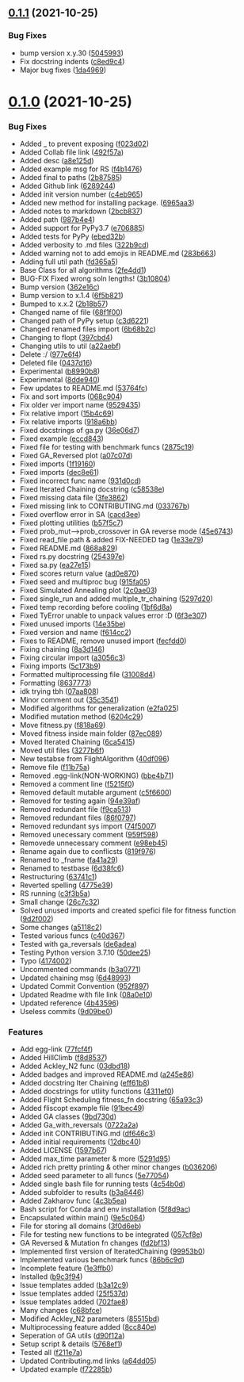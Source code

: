 ## [0.1.1](https://github.com/Agrover112/fliscopt/compare/v0.1.0...v0.1.1) (2021-10-25)


### Bug Fixes

* bump version x.y.30 ([5045993](https://github.com/Agrover112/fliscopt/commit/50459932c398a6f30079a8cfbc51099b0b69a4c0))
* Fix docstring indents ([c8ed9c4](https://github.com/Agrover112/fliscopt/commit/c8ed9c473fb9bef37ae17ea28d7f0af5917c0597))
* Major bug fixes ([1da4969](https://github.com/Agrover112/fliscopt/commit/1da496927e8c4d43eeb64eacf5388aeee2b5d2b3))



# [0.1.0](https://github.com/Agrover112/fliscopt/compare/9d2f002967a7465a3a16f045107087a31bfed68e...v0.1.0) (2021-10-25)


### Bug Fixes

* Added _ to prevent exposing ([f023d02](https://github.com/Agrover112/fliscopt/commit/f023d0269cf647a673cc914ab17d6fc1cfbef91b))
* Added Collab file link ([492f57a](https://github.com/Agrover112/fliscopt/commit/492f57a44bff29f4d694cfee0da199721478ea98))
* Added desc ([a8e125d](https://github.com/Agrover112/fliscopt/commit/a8e125d93613e67ad6918b65e814e99656d9229d))
* Added example msg for RS ([f4b1476](https://github.com/Agrover112/fliscopt/commit/f4b1476a8ffc82e43e27b364bc390afd8587fef4))
* Added final to paths ([2b87585](https://github.com/Agrover112/fliscopt/commit/2b875855390c90b1baabe091c5a05116c042b642))
* Added Github link ([6289244](https://github.com/Agrover112/fliscopt/commit/62892443a3fe4cc0c17749a0a8c4eec9323ce0b3))
* Added init version number ([c4eb965](https://github.com/Agrover112/fliscopt/commit/c4eb965919703519a5e3f742d7ffdea25768ea38))
* Added new method for installing package. ([6965aa3](https://github.com/Agrover112/fliscopt/commit/6965aa375462039e94c79863aa1f2c00b74bcab5))
* Added notes to markdown ([2bcb837](https://github.com/Agrover112/fliscopt/commit/2bcb8376ef06cb9951c6607b5cd21da1db2cdb3c))
* Added path ([987b4e4](https://github.com/Agrover112/fliscopt/commit/987b4e401e436357a4ca265b08b514fff64dadaa))
* Added support for PyPy3.7 ([e706885](https://github.com/Agrover112/fliscopt/commit/e706885f412ca5fe9bc8928c45a6ea54d7fbe839))
* Added tests for PyPy ([ebed32b](https://github.com/Agrover112/fliscopt/commit/ebed32b949238e7eeb269115937d9c39aa3acff4))
* Added verbosity to .md files ([322b9cd](https://github.com/Agrover112/fliscopt/commit/322b9cd7b9649af0c787a1855511cc8eccf1c67c))
* Added warning not to add emojis in README.md ([283b663](https://github.com/Agrover112/fliscopt/commit/283b663088c28fddcc90938199801cb11d092602))
* Adding full util path ([fd365a5](https://github.com/Agrover112/fliscopt/commit/fd365a55119cebcf4993543e810e5d72ef949666))
* Base Class for all algorithms ([2fe4dd1](https://github.com/Agrover112/fliscopt/commit/2fe4dd1339bb50deb166fc5751ed1c067e1ef0fa))
* BUG-FIX Fixed wrong soln lengths! ([3b10804](https://github.com/Agrover112/fliscopt/commit/3b10804c622a4ed72583ac865bca86545c0aad12))
* Bump version ([362e16c](https://github.com/Agrover112/fliscopt/commit/362e16c86ec260c94d1f142180e82a743b44e8d5))
* Bump version to x.1.4 ([6f5b821](https://github.com/Agrover112/fliscopt/commit/6f5b821a218942570c19eddecf649cfed05e4a5d))
* Bumped to x.x.2 ([2b18b57](https://github.com/Agrover112/fliscopt/commit/2b18b574788fc3921c75a1e2cf39a30bba4f23bc))
* Changed name of file ([68f1f00](https://github.com/Agrover112/fliscopt/commit/68f1f00571fa60abd36197741d7f770bb9cbe799))
* Changed path of PyPy setup ([c3d6221](https://github.com/Agrover112/fliscopt/commit/c3d6221f385e09fef8ae1c18e8d6aa162cd0badc))
* Changed renamed files import ([6b68b2c](https://github.com/Agrover112/fliscopt/commit/6b68b2c2c1b5587773b279e51cfb329629f9058a))
* Changing to flopt ([397cbd4](https://github.com/Agrover112/fliscopt/commit/397cbd4dd4d4ac872d4f06bee9745d5cf97b7d86))
* Changing utils to util ([a22aebf](https://github.com/Agrover112/fliscopt/commit/a22aebf71acd7a175984e5c67675dc6a2aadaa7d))
* Delete :/ ([977e6f4](https://github.com/Agrover112/fliscopt/commit/977e6f4ca0b7a14c9f4d69aae5e34658741298eb))
* Deleted file ([0437d16](https://github.com/Agrover112/fliscopt/commit/0437d162fa669f3024797a41063540a17423456f))
* Experimental ([b8990b8](https://github.com/Agrover112/fliscopt/commit/b8990b883fd7b52b5170e971aacaff47d78f8684))
* Experimental ([8dde940](https://github.com/Agrover112/fliscopt/commit/8dde940c376c974bfbbd530da171fe9c8a1f8f38))
* Few updates to README.md ([53764fc](https://github.com/Agrover112/fliscopt/commit/53764fcaffb0243497d358836d2058d898e94893))
* Fix and sort imports ([068c904](https://github.com/Agrover112/fliscopt/commit/068c904929daeb6ba562963998ea2d5d6a3c9ff4))
* Fix older ver import name ([9529435](https://github.com/Agrover112/fliscopt/commit/9529435f5cf4eaa387867cbe6f65ef3e5bcf9ba1))
* Fix relative import ([15b4c69](https://github.com/Agrover112/fliscopt/commit/15b4c690000fa0591030386320b8fcf03b08c85f))
* Fix relative imports ([918a6bb](https://github.com/Agrover112/fliscopt/commit/918a6bbd7e1111aa59100dbdf0018e272e8698b3))
* Fixed docstrings of ga.py ([36e06d7](https://github.com/Agrover112/fliscopt/commit/36e06d72798d8aab71d54531dbc2396a01ed1395))
* Fixed example ([eccd843](https://github.com/Agrover112/fliscopt/commit/eccd84330b15e4c27a699689b82b5933a05539ea))
* Fixed file for testing with benchmark funcs ([2875c19](https://github.com/Agrover112/fliscopt/commit/2875c194297cd8d8fef0e1c4da7b8f07c5942cb3))
* Fixed GA_Reversed plot ([a07c07d](https://github.com/Agrover112/fliscopt/commit/a07c07da95f3da4247b711d8d3b2ec88da13f673))
* Fixed imports ([1f19160](https://github.com/Agrover112/fliscopt/commit/1f191602f0a05c781a3d4d5ca23c0fc19705a9e2))
* Fixed imports ([dec8e61](https://github.com/Agrover112/fliscopt/commit/dec8e61de58820b992c2ca0cb674e5c7770e574c))
* Fixed incorrect func name ([931d0cd](https://github.com/Agrover112/fliscopt/commit/931d0cdb6ab7fba016edef750a6b54c73267121c))
* Fixed Iterated Chaining docstring ([c58538e](https://github.com/Agrover112/fliscopt/commit/c58538e020b8205b49d2300dbfe8a4db3f95ecd5))
* Fixed missing data file ([3fe3862](https://github.com/Agrover112/fliscopt/commit/3fe38629fe310440994cffb5c75273773ee3eb61))
* Fixed missing link to CONTRIBUTING.md ([033767b](https://github.com/Agrover112/fliscopt/commit/033767b3e06bae4ad132a4805c3bc9bcefaf2dfe))
* Fixed overflow error in SA ([cacd3ee](https://github.com/Agrover112/fliscopt/commit/cacd3eed3fb02a67f15e23e05219db0ac6e7fad4))
* Fixed plotting utilities ([b57f5c7](https://github.com/Agrover112/fliscopt/commit/b57f5c7bab591cf75d8411eedc9c17fc8f9832f1))
* Fixed prob_mut-->prob_crossover in GA reverse mode ([45e6743](https://github.com/Agrover112/fliscopt/commit/45e6743b06c3ccca89c5d3c88cd73257664d3d04))
* Fixed read_file path & added FIX-NEEDED tag ([1e33e79](https://github.com/Agrover112/fliscopt/commit/1e33e79b805493ce47c8d0ec24696e0899b6cf72))
* Fixed README.md ([868a829](https://github.com/Agrover112/fliscopt/commit/868a829edeffb084714cc79e949b9fc59b969984))
* Fixed rs.py docstring ([254397e](https://github.com/Agrover112/fliscopt/commit/254397effb86323f9cd25ca505b9291c6ce264b7))
* Fixed sa.py ([ea27e15](https://github.com/Agrover112/fliscopt/commit/ea27e1587836de01a3ecf6f7e8f3caf9ff808305))
* Fixed scores return value ([ad0e870](https://github.com/Agrover112/fliscopt/commit/ad0e870de8720fa88bb8b0626ca942d3ddd79878))
* Fixed seed and multiproc bug ([915fa05](https://github.com/Agrover112/fliscopt/commit/915fa05f6c448b768f7204dcf309c6563df198f9))
* Fixed Simulated Annealing plot ([2c0ae03](https://github.com/Agrover112/fliscopt/commit/2c0ae030ec266f5599462de9e9347239b61159ec))
* Fixed single_run and added multiple_tr_chaining ([5297d20](https://github.com/Agrover112/fliscopt/commit/5297d209a685131f39f7bfd56643a7bbc08c0c29))
* Fixed temp recording before cooling ([1bf6d8a](https://github.com/Agrover112/fliscopt/commit/1bf6d8a832c5be2d07f159d5e158bb5e1ec81ec8))
* Fixed TyError unable to unpack values error :D ([6f3e307](https://github.com/Agrover112/fliscopt/commit/6f3e3075ba6dc467e76c0ee59bc7dc1bb7e24b67))
* Fixed unused imports ([14e35be](https://github.com/Agrover112/fliscopt/commit/14e35beea7a4cb2170d230b2544e67741776134d))
* Fixed version and name ([f614cc2](https://github.com/Agrover112/fliscopt/commit/f614cc2cc6b06f3d30cf602ea76a35f18ce9bbf2))
* Fixes to README, remove unused import ([fecfdd0](https://github.com/Agrover112/fliscopt/commit/fecfdd01b6599399195bedb885a969fdb13edd68))
* Fixing chaining ([8a3d146](https://github.com/Agrover112/fliscopt/commit/8a3d14650045df84ab83b5b03932407f48fd0c4b))
* Fixing circular import ([a3056c3](https://github.com/Agrover112/fliscopt/commit/a3056c3354e92a7ef48a6e59c547ef2d66028402))
* Fixing imports ([5c173b9](https://github.com/Agrover112/fliscopt/commit/5c173b9496cd0b28231c7b9cab7ac8249a8a5511))
* Formatted multiprocessing file ([31008d4](https://github.com/Agrover112/fliscopt/commit/31008d4a3e5bb8c4645dd788f6b37733cac35130))
* Formatting ([8637773](https://github.com/Agrover112/fliscopt/commit/863777328c7e50a389cbe43d26a880d2a0e9f4e2))
* idk trying tbh ([07aa808](https://github.com/Agrover112/fliscopt/commit/07aa8084012e280f607eb0f477ee194941512e4c))
* Minor comment out ([35c3541](https://github.com/Agrover112/fliscopt/commit/35c35411f61d22deca2c0f4cfef58f71f9ae4296))
* Modified algorithms for generalization ([e2fa025](https://github.com/Agrover112/fliscopt/commit/e2fa025382f6b9681c2dcfb715281f59b173f1d8))
* Modified mutation method ([6204c29](https://github.com/Agrover112/fliscopt/commit/6204c2964ae1c7075786aa2d8e940000b6f75ccf))
* Move fitness.py ([f818a69](https://github.com/Agrover112/fliscopt/commit/f818a6923aa060742685694c61c6bc217fe780f9))
* Moved fitness inside main folder ([87ec089](https://github.com/Agrover112/fliscopt/commit/87ec089d7ae22b7da22d2576180f8c8e35a6e34e))
* Moved Iterated Chaining ([6ca5415](https://github.com/Agrover112/fliscopt/commit/6ca54155ba68d87aaed73c8fa1dc747c4d0de906))
* Moved util files ([3277b6f](https://github.com/Agrover112/fliscopt/commit/3277b6f022529db3b6693c43f595ca273ff47df7))
* New testabse from FlightAlgorithm ([40df096](https://github.com/Agrover112/fliscopt/commit/40df096ca708b27a69597ebede69709445e6eeb6))
* Remove file ([f11b75a](https://github.com/Agrover112/fliscopt/commit/f11b75a45d7b4cf46689f52bf5550e0c897011d8))
* Removed .egg-link(NON-WORKING) ([bbe4b71](https://github.com/Agrover112/fliscopt/commit/bbe4b7106dc79b0309de11615da367155f3dc605))
* Removed a comment line ([f5215f0](https://github.com/Agrover112/fliscopt/commit/f5215f0055d062c8458fda92c048a5ea7c8c1239))
* Removed default mutable argument ([c5f6600](https://github.com/Agrover112/fliscopt/commit/c5f66005df4d63825e3eafdc5e9bdb8c80369b58))
* Removed for testing again ([94e39af](https://github.com/Agrover112/fliscopt/commit/94e39af45a291b8bd715d5e16af30421b8afc8ba))
* Removed redundant file ([f9ca513](https://github.com/Agrover112/fliscopt/commit/f9ca513a7e3fb302b5ebd0fb97222546c85d61cd))
* Removed redundant files ([86f0797](https://github.com/Agrover112/fliscopt/commit/86f0797f9cccc6454a73e7cdb47d086ddfac203d))
* Removed redundant sys import ([74f5007](https://github.com/Agrover112/fliscopt/commit/74f5007e4437c89514298e619ab1cfbe68133dec))
* Removed unecessary comment ([959f598](https://github.com/Agrover112/fliscopt/commit/959f598ad915cbe8b28c22ea5e7fb98a13a071a0))
* Removede unnecessary comment ([e98eb45](https://github.com/Agrover112/fliscopt/commit/e98eb45a18589015ec05d6e96e7dc50b0a5a0471))
* Rename again due to conflicsts ([819f976](https://github.com/Agrover112/fliscopt/commit/819f9765a3133b2e23860db10c6b34b2c1738694))
* Renamed to _fname ([fa41a29](https://github.com/Agrover112/fliscopt/commit/fa41a29c30c462ae1414cd1dd96332e2cb1eb45a))
* Renamed to testbase ([6d38fc6](https://github.com/Agrover112/fliscopt/commit/6d38fc627c2d163aef0da97e13e47e1ec44ccc31))
* Restructuring ([63741c1](https://github.com/Agrover112/fliscopt/commit/63741c1ac53df7f5e0a885c26c4c4cce0ba3dc4a))
* Reverted spelling ([4775e39](https://github.com/Agrover112/fliscopt/commit/4775e39e7e2023feda0b4b4e9b12a96c5118dc55))
* RS running ([c3f3b5a](https://github.com/Agrover112/fliscopt/commit/c3f3b5a2b0b738359d8c32f625e92a9dcdb43f76))
* Small change ([26c7c32](https://github.com/Agrover112/fliscopt/commit/26c7c32aebb62b1fb5d84f20c704ccf144d1cf43))
* Solved unused imports and created spefici file for fitness function ([9d2f002](https://github.com/Agrover112/fliscopt/commit/9d2f002967a7465a3a16f045107087a31bfed68e))
* Some changes ([a5118c2](https://github.com/Agrover112/fliscopt/commit/a5118c2e558b845e7b231db28e120e6231f7855b))
* Tested various funcs ([c40d367](https://github.com/Agrover112/fliscopt/commit/c40d36705ff8eb1e0cc9708863e8d9169aafd869))
* Tested with ga_reversals ([de6adea](https://github.com/Agrover112/fliscopt/commit/de6adea5827496daca8ea513894b6d040c746c6e))
* Testing Python version 3.7.10 ([50dee25](https://github.com/Agrover112/fliscopt/commit/50dee25972e1f8e4c4367e8ceebd0bce08d7d5c7))
* Typo ([4174002](https://github.com/Agrover112/fliscopt/commit/417400255eb06fb58fb9b47e3cf0f870334e4d77))
* Uncommented  commands ([b3a0771](https://github.com/Agrover112/fliscopt/commit/b3a0771c26bc036637eff7498fb48e1edd342443))
* Updated chaining msg ([6d48993](https://github.com/Agrover112/fliscopt/commit/6d489937cc345810fc30c89a390b6be38fcefcec))
* Updated Commit Convention ([952f897](https://github.com/Agrover112/fliscopt/commit/952f897311e0491ffa6d6f7a360df783b98cd043))
* Updated Readme with file link ([08a0e10](https://github.com/Agrover112/fliscopt/commit/08a0e101373bb7e434e054e7f2a6ba1366f37740))
* Updated reference ([4b43596](https://github.com/Agrover112/fliscopt/commit/4b4359639c4b3c6a72e8e5d7c49d4c49a21d3402))
* Useless commits ([9d09be0](https://github.com/Agrover112/fliscopt/commit/9d09be004862f8666d2ab15f1cb12f7275e779ec))


### Features

* Add egg-link ([77fcf4f](https://github.com/Agrover112/fliscopt/commit/77fcf4fd8e201450414f7c39d9381200b684f1a2))
* Added  HillClimb ([f8d8537](https://github.com/Agrover112/fliscopt/commit/f8d8537e91b6f6e0435fb34afeaac9acdbf893af))
* Added Ackley_N2 func ([03dbd18](https://github.com/Agrover112/fliscopt/commit/03dbd1844f902c2e66e3d85bd0f55c5dfcc4dc63))
* Added badges and improved README.md ([a245e86](https://github.com/Agrover112/fliscopt/commit/a245e86bbbbc2f51295d22b80d9f1404b1d6935a))
* Added docstring Iter Chaining ([eff61b8](https://github.com/Agrover112/fliscopt/commit/eff61b8e885aa645089e94751e13fa488e5dfae7))
* Added docstrings for utliity functions ([4311ef0](https://github.com/Agrover112/fliscopt/commit/4311ef015e6413f9f2461bebbaea108ec6399b64))
* Added Flight Scheduling fitness_fn docstring ([65a93c3](https://github.com/Agrover112/fliscopt/commit/65a93c38e91036f4d006a23cb8184d08d26294b1))
* Added fliscopt example file ([91bec49](https://github.com/Agrover112/fliscopt/commit/91bec49cf729a3ef89d2229774895cd9fb3e6b08))
* Added GA classes ([9bd730d](https://github.com/Agrover112/fliscopt/commit/9bd730d34cd8a3d5bb98531a91d59094bc9b8814))
* Added Ga_with_reversals ([0722a2a](https://github.com/Agrover112/fliscopt/commit/0722a2aab2f64a0f2bc92924cdf78a1761fb7277))
* Added init CONTRIBUTING.md ([df646c3](https://github.com/Agrover112/fliscopt/commit/df646c33ee833db2431b9b49b089f10d50401cca))
* Added initial requirements ([12dbc40](https://github.com/Agrover112/fliscopt/commit/12dbc40cde0559388c6515c5cbbc81d89c5e2ef5))
* Added LICENSE ([1597b67](https://github.com/Agrover112/fliscopt/commit/1597b67e97b1b160f6c39ee238c51af64540964b))
* Added max_time parameter & more ([5291d95](https://github.com/Agrover112/fliscopt/commit/5291d95fb831af3321641678872b917790b1cdfd))
* Added rich pretty printing & other minor changes ([b036206](https://github.com/Agrover112/fliscopt/commit/b0362064a0066419e87db1c87b90371e13b5de98))
* Added seed parameter to all funcs ([5e77054](https://github.com/Agrover112/fliscopt/commit/5e770544442a876bd2616bc84e2c1a950aef9f34))
* Added single bash file for running tests ([4c54b0d](https://github.com/Agrover112/fliscopt/commit/4c54b0d2e393b4a409d99c1c891f092fd2047a9c))
* Added subfolder to results ([b3a8446](https://github.com/Agrover112/fliscopt/commit/b3a844638b53aa1efd645a2f472610d4be1f9513))
* Added Zakharov func ([4c3b5ea](https://github.com/Agrover112/fliscopt/commit/4c3b5ea8a6fafeb6659644b7ecb0edfa4c404914))
* Bash script for Conda and env installation ([5f8d9ac](https://github.com/Agrover112/fliscopt/commit/5f8d9ac25b0f97fd17bb9ae3ba1fa78831ee553c))
* Encapsulated within main() ([9e5c064](https://github.com/Agrover112/fliscopt/commit/9e5c064415829f0ce541e2013857d50d929ef7ab))
* File for storing all domains ([3f0d6eb](https://github.com/Agrover112/fliscopt/commit/3f0d6eb081443a3f6f93f93c7573397e79825dcd))
* File for testing new functions to be integrated ([057cf8e](https://github.com/Agrover112/fliscopt/commit/057cf8eba46e10309be90d8c9e0615bd22b284ee))
* GA Reversed & Mutation fn changes ([fd2bf13](https://github.com/Agrover112/fliscopt/commit/fd2bf13f2d1a4a17e5fbdfb245d388b453947360))
* Implemented first version of IteratedChaining ([99953b0](https://github.com/Agrover112/fliscopt/commit/99953b024258730719ebff28c8c931d28f415c55))
* Implemented various benchmark funcs ([86b6c9d](https://github.com/Agrover112/fliscopt/commit/86b6c9d46d7fd20b0ca2a417a8b738ddf4b96bb1))
* Incomplete feature ([1e3ffb0](https://github.com/Agrover112/fliscopt/commit/1e3ffb0a4686c9fbab1ec59fdec6a23ba163df75))
* Installed ([b9c3f94](https://github.com/Agrover112/fliscopt/commit/b9c3f9481db65f506c1f469b3e2edad256860894))
* Issue templates added ([b3a12c9](https://github.com/Agrover112/fliscopt/commit/b3a12c9ec24942565d3e119e3279832b31306eeb))
* Issue templates added ([25f537d](https://github.com/Agrover112/fliscopt/commit/25f537d7119051eb66aded2e5c35163b61c29bf1))
* Issue templates added ([702fae8](https://github.com/Agrover112/fliscopt/commit/702fae82bee9039aaf041994f4fa52914e228013))
* Many changes ([c68bfce](https://github.com/Agrover112/fliscopt/commit/c68bfce203edd5506bdec0076b4ccb7baf2f196d))
* Modified Ackley_N2 parameters ([85515bd](https://github.com/Agrover112/fliscopt/commit/85515bde790481cb78dab92e3f3ef4afc2172763))
* Multiprocessing feature added ([8cc840e](https://github.com/Agrover112/fliscopt/commit/8cc840ecaf7c3c01d5dca5a89bfe565c5ff2d098))
* Seperation of GA utils ([d90f12a](https://github.com/Agrover112/fliscopt/commit/d90f12a21357b9a59d644ca44766156ad2c4f8c9))
* Setup script & details ([5768ef1](https://github.com/Agrover112/fliscopt/commit/5768ef10af3efef445673c52eaf782eb54597b21))
* Tested all ([f211e7a](https://github.com/Agrover112/fliscopt/commit/f211e7a400cac39cb9bff85246c75ca8cd7c067f))
* Updated Contributing.md links ([a64dd05](https://github.com/Agrover112/fliscopt/commit/a64dd0587bce942ae1abf722aff24e4ae5b4bfcd))
* Updated example ([f72285b](https://github.com/Agrover112/fliscopt/commit/f72285b0c9b33c1e4a223af70b8017b419d2d84f))



